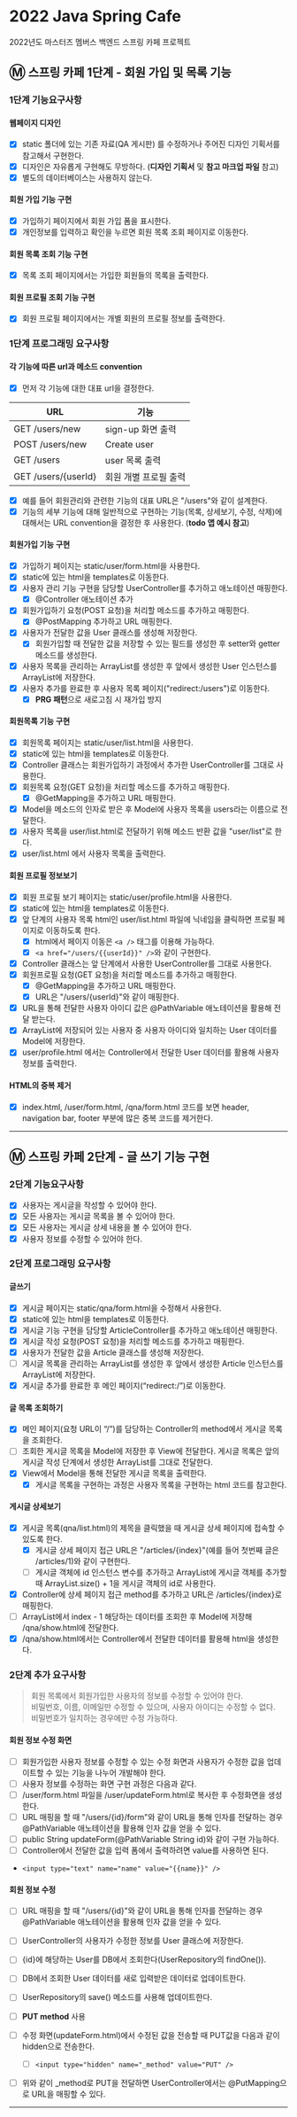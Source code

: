 # 2022 Java Spring Cafe

2022년도 마스터즈 멤버스 백엔드 스프링 카페 프로젝트

## :m: 스프링 카페 1단계 - 회원 가입 및 목록 기능

### 1단계 기능요구사항

#### 웹페이지 디자인

* [x] static 폴더에 있는 기존 자료(QA 게시판) 를 수정하거나 주어진 디자인 기획서를 참고해서 구현한다.
* [x] 디자인은 자유롭게 구현해도 무방하다. (**디자인 기획서** 및 **참고 마크업 파일** 참고)
* [x] 별도의 데이터베이스는 사용하지 않는다.

#### 회원 가입 기능 구현

* [x] 가입하기 페이지에서 회원 가입 폼을 표시한다.
* [x] 개인정보를 입력하고 확인을 누르면 회원 목록 조회 페이지로 이동한다.

#### 회원 목록 조회 기능 구현

* [x] 목록 조회 페이지에서는 가입한 회원들의 목록을 출력한다.

#### 회원 프로필 조회 기능 구현

* [x] 회원 프로필 페이지에서는 개별 회원의 프로필 정보를 출력한다.

### 1단계 프로그래밍 요구사항

#### 각 기능에 따른 url과 메소드 convention

* [x] 먼저 각 기능에 대한 대표 url을 결정한다.

| URL                 | 기능                  |
|---------------------|-----------------------|
| GET /users/new      | sign-up 화면 출력     |
| POST /users/new     | Create user           |
| GET /users          | user 목록 출력        |
| GET /users/{userId} | 회원 개별 프로필 출력 |

* [x] 예를 들어 회원관리와 관련한 기능의 대표 URL은 "/users"와 같이 설계한다.
* [x] 기능의 세부 기능에 대해 일반적으로 구현하는 기능(목록, 상세보기, 수정, 삭제)에 대해서는 URL convention을 결정한 후 사용한다. (**todo 앱 예시 참고**)

#### 회원가입 기능 구현

* [x] 가입하기 페이지는 static/user/form.html을 사용한다.
* [x] static에 있는 html을 templates로 이동한다.
* [x] 사용자 관리 기능 구현을 담당할 UserController를 추가하고 애노테이션 매핑한다.
  * [x] @Controller 애노테이션 추가
* [x] 회원가입하기 요청(POST 요청)을 처리할 메소드를 추가하고 매핑한다.
  * [x] @PostMapping 추가하고 URL 매핑한다.
* [x] 사용자가 전달한 값을 User 클래스를 생성해 저장한다.
  * [x] 회원가입할 때 전달한 값을 저장할 수 있는 필드를 생성한 후 setter와 getter 메소드를 생성한다.
* [x] 사용자 목록을 관리하는 ArrayList를 생성한 후 앞에서 생성한 User 인스턴스를 ArrayList에 저장한다.
* [x] 사용자 추가를 완료한 후 사용자 목록 페이지("redirect:/users")로 이동한다.
  * [x] **PRG 패턴**으로 새로고침 시 재가입 방지

#### 회원목록 기능 구현

* [x] 회원목록 페이지는 static/user/list.html을 사용한다.
* [x] static에 있는 html을 templates로 이동한다.
* [x] Controller 클래스는 회원가입하기 과정에서 추가한 UserController를 그대로 사용한다.
* [x] 회원목록 요청(GET 요청)을 처리할 메소드를 추가하고 매핑한다.
  * [x] @GetMapping을 추가하고 URL 매핑한다.
* [x] Model을 메소드의 인자로 받은 후 Model에 사용자 목록을 users라는 이름으로 전달한다.
* [x] 사용자 목록을 user/list.html로 전달하기 위해 메소드 반환 값을 "user/list"로 한다.
* [x] user/list.html 에서 사용자 목록을 출력한다.

#### 회원 프로필 정보보기

* [x] 회원 프로필 보기 페이지는 static/user/profile.html을 사용한다.
* [x] static에 있는 html을 templates로 이동한다.
* [x] 앞 단계의 사용자 목록 html인 user/list.html 파일에 닉네임을 클릭하면 프로필 페이지로 이동하도록 한다.
  * [x] html에서 페이지 이동은 `<a />` 태그를 이용해 가능하다.
  * [x] `<a href="/users/{{userId}}" />`와 같이 구현한다.
* [x] Controller 클래스는 앞 단계에서 사용한 UserController를 그대로 사용한다.
* [x] 회원프로필 요청(GET 요청)을 처리할 메소드를 추가하고 매핑한다.
  * [x] @GetMapping을 추가하고 URL 매핑한다.
  * [x] URL은 "/users/{userId}"와 같이 매핑한다.
* [x] URL을 통해 전달한 사용자 아이디 값은 @PathVariable 애노테이션을 활용해 전달 받는다.
* [x] ArrayList에 저장되어 있는 사용자 중 사용자 아이디와 일치하는 User 데이터를 Model에 저장한다.
* [x] user/profile.html 에서는 Controller에서 전달한 User 데이터를 활용해 사용자 정보를 출력한다.

#### HTML의 중복 제거

* [x] index.html, /user/form.html, /qna/form.html 코드를 보면 header, navigation bar, footer 부분에 많은 중복 코드를 제거한다.

---

## :m: 스프링 카페 2단계 - 글 쓰기 기능 구현

### 2단계 기능요구사항

* [x] 사용자는 게시글을 작성할 수 있어야 한다.
* [x] 모든 사용자는 게시글 목록을 볼 수 있어야 한다.
* [x] 모든 사용자는 게시글 상세 내용을 볼 수 있어야 한다.
* [x] 사용자 정보를 수정할 수 있어야 한다.

### 2단계 프로그래밍 요구사항

#### 글쓰기

* [x] 게시글 페이지는 static/qna/form.html을 수정해서 사용한다.
* [x] static에 있는 html을 templates로 이동한다.
* [x] 게시글 기능 구현을 담당할 ArticleController를 추가하고 애노테이션 매핑한다.
* [x] 게시글 작성 요청(POST 요청)을 처리할 메소드를 추가하고 매핑한다.
* [x] 사용자가 전달한 값을 Article 클래스를 생성해 저장한다.
* [ ] 게시글 목록을 관리하는 ArrayList를 생성한 후 앞에서 생성한 Article 인스턴스를 ArrayList에 저장한다.
* [x] 게시글 추가를 완료한 후 메인 페이지(“redirect:/”)로 이동한다.

#### 글 목록 조회하기

* [x] 메인 페이지(요청 URL이 “/”)를 담당하는 Controller의 method에서 게시글 목록을 조회한다.
* [ ] 조회한 게시글 목록을 Model에 저장한 후 View에 전달한다. 게시글 목록은 앞의 게시글 작성 단계에서 생성한 ArrayList를 그대로 전달한다.
* [x] View에서 Model을 통해 전달한 게시글 목록을 출력한다.
  * [x] 게시글 목록을 구현하는 과정은 사용자 목록을 구현하는 html 코드를 참고한다.

#### 게시글 상세보기

* [x] 게시글 목록(qna/list.html)의 제목을 클릭했을 때 게시글 상세 페이지에 접속할 수 있도록 한다.
  * [x] 게시글 상세 페이지 접근 URL은 "/articles/{index}"(예를 들어 첫번째 글은 /articles/1)와 같이 구현한다.
  * [ ] 게시글 객체에 id 인스턴스 변수를 추가하고 ArrayList에 게시글 객체를 추가할 때 ArrayList.size() + 1을 게시글 객체의 id로 사용한다.
* [x] Controller에 상세 페이지 접근 method를 추가하고 URL은 /articles/{index}로 매핑한다.
* [ ] ArrayList에서 index - 1 해당하는 데이터를 조회한 후 Model에 저장해 /qna/show.html에 전달한다.
* [x] /qna/show.html에서는 Controller에서 전달한 데이터를 활용해 html을 생성한다.

### 2단계 추가 요구사항

> 회원 목록에서 회원가입한 사용자의 정보를 수정할 수 있어야 한다.  
> 비밀번호, 이름, 이메일만 수정할 수 있으며, 사용자 아이디는 수정할 수 없다.  
> 비밀번호가 일치하는 경우에만 수정 가능하다.  

#### 회원 정보 수정 화면

* [ ] 회원가입한 사용자 정보를 수정할 수 있는 수정 화면과 사용자가 수정한 값을 업데이트할 수 있는 기능을 나누어 개발해야 한다.
* [ ] 사용자 정보를 수정하는 화면 구현 과정은 다음과 같다.
* [ ] /user/form.html 파일을 /user/updateForm.html로 복사한 후 수정화면을 생성한다.
* [ ] URL 매핑을 할 때 "/users/{id}/form"와 같이 URL을 통해 인자를 전달하는 경우 @PathVariable 애노테이션을 활용해 인자 값을 얻을 수 있다.
* [ ] public String updateForm(@PathVariable String id)와 같이 구현 가능하다.
* [ ] Controller에서 전달한 값을 입력 폼에서 출력하려면 value를 사용하면 된다.
* `<input type="text" name="name" value="{{name}}" />`

#### 회원 정보 수정

* [ ] URL 매핑을 할 때 "/users/{id}"와 같이 URL을 통해 인자를 전달하는 경우 @PathVariable 애노테이션을 활용해 인자 값을 얻을 수 있다.
* [ ] UserController의 사용자가 수정한 정보를 User 클래스에 저장한다.
* [ ] {id}에 해당하는 User를 DB에서 조회한다(UserRepository의 findOne()).
* [ ] DB에서 조회한 User 데이터를 새로 입력받은 데이터로 업데이트한다.
* [ ] UserRepository의 save() 메소드를 사용해 업데이트한다.
* [ ] **PUT method** 사용

* [ ] 수정 화면(updateForm.html)에서 수정된 값을 전송할 때 PUT값을 다음과 같이 hidden으로 전송한다.
  * [ ] `<input type="hidden" name="_method" value="PUT" />`
* [ ] 위와 같이 _method로 PUT을 전달하면 UserController에서는 @PutMapping으로 URL을 매핑할 수 있다.

---
